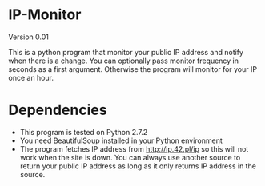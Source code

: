 IP-Monitor
==========

Version 0.01

This is a python program that monitor your public IP address and notify when there is a change.
You can optionally pass monitor frequency in seconds as a first argument.
Otherwise the program will monitor for your IP once an hour.

Dependencies
============

* This program is tested on Python 2.7.2
* You need BeautifulSoup installed in your Python environment
* The program fetches IP address from http://ip.42.pl/ip so this will not work when the site is down. You can always use another source to return your public IP address as long as it only returns IP address in the source.